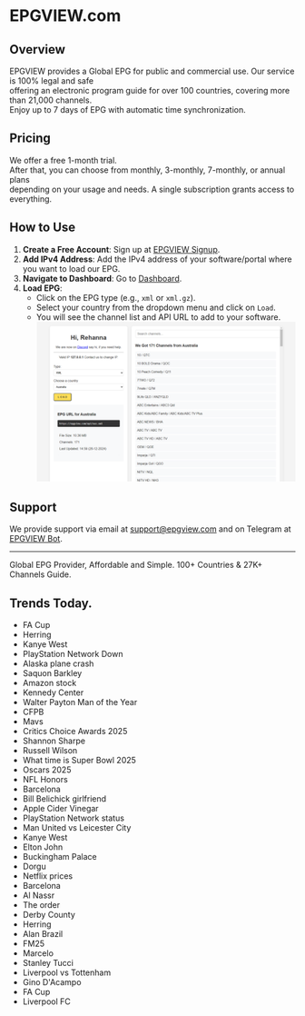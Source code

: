 # EPGVIEW.com



## Overview
EPGVIEW provides a Global EPG for public and commercial use. Our service is 100% legal and safe\
offering an electronic program guide for over 100 countries, covering more than 21,000 channels.\
Enjoy up to 7 days of EPG with automatic time synchronization.

## Pricing
We offer a free 1-month trial. \
After that, you can choose from monthly, 3-monthly, 7-monthly, or annual plans \
depending on your usage and needs. A single subscription grants access to everything.

## How to Use
1. **Create a Free Account**: Sign up at [EPGVIEW Signup](https://epgview.com/signup.php).
2. **Add IPv4 Address**: Add the IPv4 address of your software/portal where you want to load our EPG.
3. **Navigate to Dashboard**: Go to [Dashboard](https://epgview.com/dashboard.php).
4. **Load EPG**:
   - Click on the EPG type (e.g., `xml` or `xml.gz`).
   - Select your country from the dropdown menu and click on `Load`.
   - You will see the channel list and API URL to add to your software.
![EPGVIEW](img/dashboard.png)
## Support
We provide support via email at [support@epgview.com](mailto:support@epgview.com) and on Telegram at [EPGVIEW Bot](https://t.me/epgview_bot).

---

Global EPG Provider, Affordable and Simple. 100+ Countries & 27K+ Channels Guide.

## Trends Today.

- FA Cup
- Herring
- Kanye West
- PlayStation Network Down
- Alaska plane crash
- Saquon Barkley
- Amazon stock
- Kennedy Center
- Walter Payton Man of the Year
- CFPB
- Mavs
- Critics Choice Awards 2025
- Shannon Sharpe
- Russell Wilson
- What time is Super Bowl 2025
- Oscars 2025
- NFL Honors
- Barcelona
- Bill Belichick girlfriend
- Apple Cider Vinegar
- PlayStation Network status
- Man United vs Leicester City
- Kanye West
- Elton John
- Buckingham Palace
- Dorgu
- Netflix prices
- Barcelona
- Al Nassr
- The order
- Derby County
- Herring
- Alan Brazil
- FM25
- Marcelo
- Stanley Tucci
- Liverpool vs Tottenham
- Gino D'Acampo
- FA Cup
- Liverpool FC

